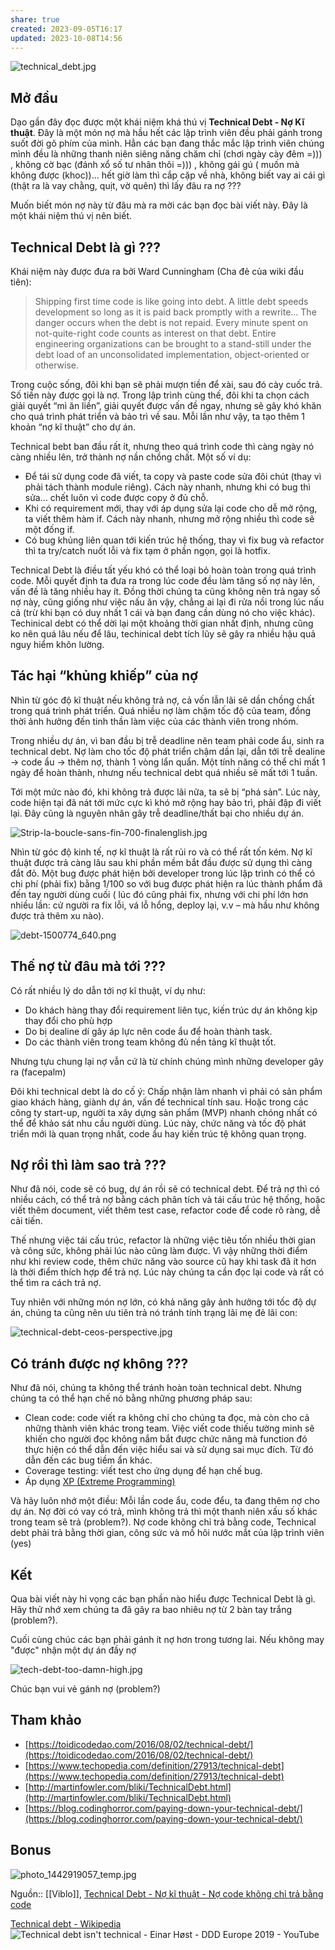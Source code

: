 ```yaml
---
share: true
created: 2023-09-05T16:17
updated: 2023-10-08T14:56
---
```

![technical_debt.jpg](https://images.viblo.asia/68cd9326-84a6-4c75-ae34-ecfd3ee8fc4d.jpg)

## Mở đầu

Dạo gần đây đọc được một khái niệm khá thú vị **Technical Debt - Nợ Kĩ thuật**. Đây là một món nợ mà hầu hết các lập trình viên đều phải gánh trong suốt đời gõ phím của mình. Hẳn các bạn đang thắc mắc lập trình viên chúng mình đều là những thanh niên siêng năng chăm chỉ (chơi ngày cày đêm =))) , không cờ bạc (đánh xổ số tư nhân thôi =))) , không gái gú ( muốn mà không được (khoc))... hết giờ làm thì cắp cặp về nhà, không biết vay ai cái gì (thật ra là vay chằng, quịt, vờ quên) thì lấy đâu ra nợ ???

Muốn biết món nợ này từ đâu mà ra mời các bạn đọc bài viết này. Đây là một khái niệm thú vị nên biết.

## Technical Debt là gì ???

Khái niệm này được đưa ra bởi Ward Cunningham (Cha đẻ của wiki đầu tiên):

> Shipping first time code is like going into debt. A little debt speeds development so long as it is paid back promptly with a rewrite... The danger occurs when the debt is not repaid. Every minute spent on not-quite-right code counts as interest on that debt. Entire engineering organizations can be brought to a stand-still under the debt load of an unconsolidated implementation, object-oriented or otherwise.

Trong cuộc sống, đôi khi bạn sẽ phải mượn tiền để xài, sau đó cày cuốc trả. Số tiền này được gọi là nợ. Trong lập trình cùng thế, đôi khi ta chọn cách giải quyết “mì ăn liền”, giải quyết được vấn đề ngay, nhưng sẽ gây khó khăn cho quá trình phát triển và bảo trì về sau. Mỗi lần như vậy, ta tạo thêm 1 khoản “nợ kĩ thuật” cho dự án.

Technical bebt ban đầu rất ít, nhưng theo quá trình code thì càng ngày nó càng nhiều lên, trở thành nợ nần chồng chất. Một số ví dụ:

- Để tái sử dụng code đã viết, ta copy và paste code sửa đôi chút (thay vì phải tách thành module riêng). Cách này nhanh, nhưng khi có bug thì sửa… chết luôn vì code được copy ở đủ chỗ.
- Khi có requirement mới, thay với áp dụng sửa lại code cho dễ mở rộng, ta viết thêm hàm if. Cách này nhanh, nhưng mở rộng nhiều thì code sẽ một đống if.
- Có bug khủng liên quan tới kiến trúc hệ thống, thay vì fix bug và refactor thì ta try/catch nuốt lỗi và fix tạm ở phần ngọn, gọi là hotfix.

Technical Debt là điều tất yếu khó có thể loại bỏ hoàn toàn trong quá trình code. Mỗi quyết định ta đưa ra trong lúc code đều làm tăng số nợ này lên, vấn đề là tăng nhiều hay ít. Đồng thời chúng ta cũng không nên trả ngay số nợ này, cũng giống như việc nấu ăn vậy, chẳng ai lại đi rửa nồi trong lúc nấu cả (trừ khi bạn có duy nhất 1 cái và bạn đang cần dùng nó cho việc khác). Techinical debt có thể dời lại một khoảng thời gian nhất định, nhưng cũng ko nên quá lâu nếu để lâu, techinical debt tích lũy sẽ gây ra nhiều hậu quả nguy hiểm khôn lường.

## Tác hại “khủng khiếp” của nợ

Nhìn từ góc độ kĩ thuật nếu không trả nợ, cả vốn lẫn lãi sẽ dần chồng chất trong quá trình phát triển. Quá nhiều nợ làm chậm tốc độ của team, đồng thời ảnh hưởng đến tinh thần làm việc của các thành viên trong nhóm.

Trong nhiều dự án, vì ban đầu bị trễ deadline nên team phải code ẩu, sinh ra technical debt. Nợ làm cho tốc độ phát triển chậm dần lại, dẫn tới trễ dealine -> code ẩu -> thêm nợ, thành 1 vòng lẩn quẩn. Một tính năng có thể chỉ mất 1 ngày để hoàn thành, nhưng nếu technical debt quá nhiều sẽ mất tới 1 tuần.

Tới một mức nào đó, khi không trả được lãi nữa, ta sẽ bị “phá sản”. Lúc này, code hiện tại đã nát tới mức cực kì khó mở rộng hay bảo trì, phải đập đi viết lại. Đây cũng là nguyên nhân gây trễ deadline/thất bại cho nhiều dự án.

![Strip-la-boucle-sans-fin-700-finalenglish.jpg](https://images.viblo.asia/38ffeb3d-29cd-440e-b1cd-9012a141b92e.jpg)

Nhìn từ góc độ kinh tế, nợ kĩ thuật là rất rủi ro và có thể rất tốn kém. Nợ kĩ thuật được trả càng lâu sau khi phần mềm bắt đầu được sử dụng thì càng đắt đỏ. Một bug được phát hiện bởi developer trong lúc lập trình có thể có chi phí (phải fix) bằng 1/100 so với bug được phát hiện ra lúc thành phẩm đã đến tay người dùng cuối ( lúc đó cũng phải fix, nhưng với chi phí lớn hơn nhiều lần: cử người ra fix lỗi, vá lỗ hổng, deploy lại, v.v – mà hầu như không được trả thêm xu nào).

![debt-1500774_640.png](https://images.viblo.asia/af7eb16e-df4a-4e32-b660-2e60b4d6b0df.png)

## Thế nợ từ đâu mà tới ???

Có rất nhiều lý do dẫn tới nợ kĩ thuật, ví dụ như:

- Do khách hàng thay đổi requirement liên tục, kiến trúc dự án không kịp thay đổi cho phù hợp
- Do bị dealine dí gây áp lực nên code ẩu để hoàn thành task.
- Do các thành viên trong team không đủ nền tảng kĩ thuật tốt.

Nhưng tựu chung lại nợ vẫn cứ là từ chính chúng mình những developer gây ra (facepalm)

Đôi khi technical debt là do cố ý: Chấp nhận làm nhanh vì phải có sản phẩm giao khách hàng, giành dự án, vấn đề technical tính sau. Hoặc trong các công ty start-up, người ta xây dựng sản phẩm (MVP) nhanh chóng nhất có thể để khảo sát nhu cầu người dùng. Lúc này, chức năng và tốc độ phát triển mới là quan trọng nhất, code ẩu hay kiến trúc tệ không quan trọng.

## Nợ rồi thì làm sao trả ???

Như đã nói, code sẽ có bug, dự án rồi sẽ có technical debt. Để trả nợ thì có nhiều cách, có thể trả nợ bằng cách phân tích và tái cấu trúc hệ thống, hoặc viết thêm document, viết thêm test case, refactor code để code rõ ràng, dễ cải tiến.

Thế nhưng việc tái cấu trúc, refactor là những việc tiêu tốn nhiều thời gian và công sức, không phải lúc nào cũng làm được. Vì vậy những thời điểm như khi review code, thêm chức năng vào source cũ hay khi task đã ít hơn là thời điểm thích hợp để trả nợ. Lúc này chúng ta cần đọc lại code và rất có thể tìm ra cách trả nợ.

Tuy nhiên với những món nợ lớn, có khả năng gây ảnh hưởng tới tốc độ dự án, chúng ta cũng nên ưu tiên trả nó tránh tính trạng lãi mẹ đẻ lãi con:

![technical-debt-ceos-perspective.jpg](https://images.viblo.asia/33830520-1526-43a4-9ea3-893f12d32260.jpg)

## Có tránh được nợ không ???

Như đã nói, chúng ta không thể tránh hoàn toàn technical debt. Nhưng chúng ta có thể hạn chế nó bằng những phương pháp sau:

- Clean code: code viết ra không chỉ cho chúng ta đọc, mà còn cho cả những thành viên khác trong team. Việc viết code thiếu tường minh sẽ khiến cho người đọc không nắm bắt được chức năng mà function đó thực hiện có thể dẫn đến việc hiểu sai và sử dụng sai mục đích. Từ đó dẫn đến các bug tiềm ẩn khác.
- Coverage testing: viết test cho ứng dụng để hạn chế bug.
- Áp dụng [XP (Extreme Programming)](https://viblo.asia/hieubm/posts/PDOkqMBpkjx)

Và hãy luôn nhớ một điều: Mỗi lần code ẩu, code đểu, ta đang thêm nợ cho dự án. Nợ đời có vay có trả, mình không trả thì một thanh niên xấu số khác trong team sẽ trả (problem?). Nợ code không chỉ trả bằng code, Technical debt phải trả bằng thời gian, công sức và mồ hôi nước mắt của lập trình viên (yes)

## Kết

Qua bài viết này hi vọng các bạn phần nào hiểu được Technical Debt là gì. Hãy thử nhớ xem chúng ta đã gây ra bao nhiêu nợ từ 2 bàn tay trắng (problem?).

Cuối cùng chúc các bạn phải gánh ít nợ hơn trong tương lai. Nếu không may "được" nhận một dự án đầy nợ

![tech-debt-too-damn-high.jpg](https://images.viblo.asia/3e99f0bc-d7ff-4845-870a-c2a322461abd.jpg)

Chúc bạn vui vẻ gánh nợ (problem?)

## Tham khảo

- [https://toidicodedao.com/2016/08/02/technical-debt/](https://toidicodedao.com/2016/08/02/technical-debt/)
- [https://www.techopedia.com/definition/27913/technical-debt](https://www.techopedia.com/definition/27913/technical-debt)
- [http://martinfowler.com/bliki/TechnicalDebt.html](http://martinfowler.com/bliki/TechnicalDebt.html)
- [https://blog.codinghorror.com/paying-down-your-technical-debt/](https://blog.codinghorror.com/paying-down-your-technical-debt/)

## Bonus

![photo_1442919057_temp.jpg](https://images.viblo.asia/136108c1-5ceb-4600-ae31-95ae83a7449f.jpg)

Nguồn:: [[Viblo]], [Technical Debt - Nợ kĩ thuật - Nợ code không chỉ trả bằng code](https://viblo.asia/p/technical-debt-no-ki-thuat-no-code-khong-chi-tra-bang-code-nwmGyEQMGoW)

[Technical debt - Wikipedia](https://en.wikipedia.org/wiki/Technical_debt "Technical debt - Wikipedia")
![Technical debt isn't technical - Einar Høst - DDD Europe 2019 - YouTube](https://youtu.be/d2Ddo8OV7ig?si=Gp12_8wumUxh-8Wm)